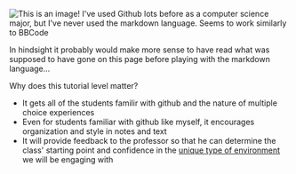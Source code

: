 ![This is an image! I've used Github lots before as a computer science major, but I've never used the markdown language. Seems to work similarly to BBCode](https://cdn.discordapp.com/attachments/878449885064609813/1010379431245778974/unknown.png)

In hindsight it probably would make more sense to have read what was supposed to have gone on this page before playing with the markdown language...

Why does this tutorial level matter?

- It gets all of the students familir with github and the nature of multiple choice experiences
- Even for students familiar with github like myself, it encourages organization and style in notes and text
- It will provide feedback to the professor so that he can determine the class' starting point and confidence in the [unique type of environment](https://hist3812.netlify.app/goal/) we will be engaging with 
